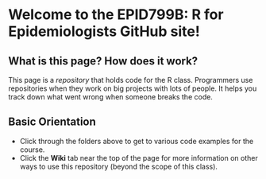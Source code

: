 Welcome to the EPID799B: R for Epidemiologists GitHub site!
==============

What is this page? How does it work?
--------------

This page is a *repository* that holds code for the R class. Programmers use repositories when they work on big projects with lots of people. It helps you track down what went wrong when someone breaks the code.

Basic Orientation
--------------

 - Click through the folders above to get to various code examples for the course.
 - Click the **Wiki** tab near the top of the page for more information on other ways to use this repository (beyond the scope of this class).

